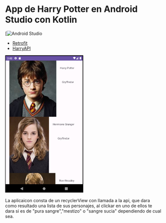 # App de Harry Potter en Android Studio con Kotlin

[![Android Studio](https://img.shields.io/badge/Android_Studio-2023.3.1-blue.svg?longCache=true&style=popout-square)

* [Retrofit](https://github.com/square/retrofit)
* [HarryAPI](https://hp-api.onrender.com/)

<a href="./harry11.PNG"><img src="./harry11.PNG" style="height: 50%; width:50%;"/></a>

La aplicaicon consta de un recyclerView con llamada a la api, que dara como resultado una lista de
sus personajes, al clickar en uno de ellos te dara si es de "pura sangre","mestizo" o "sangre sucia"
dependiendo de cual sea.